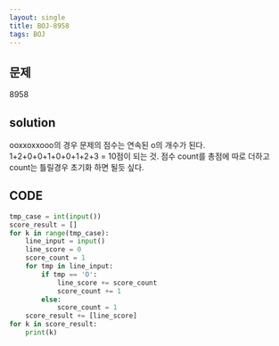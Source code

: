 ```yaml
---
layout: single
title: BOJ-8958
tags: BOJ
---
```


## 문제  
8958

## solution  
ooxxoxxooo의 경우 문제의 점수는 연속된 o의 개수가 된다. 1+2+0+0+1+0+0+1+2+3 = 10점이 되는 것.
점수 count를 총점에 따로 더하고 count는 틀릴경우 초기화 하면 될듯 싶다.

## CODE  

```python
tmp_case = int(input())
score_result = []
for k in range(tmp_case):
    line_input = input()
    line_score = 0
    score_count = 1
    for tmp in line_input:
        if tmp == 'O':
            line_score += score_count
            score_count += 1
        else:
            score_count = 1
    score_result += [line_score]
for k in score_result:
    print(k)
```
    